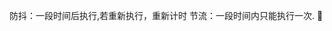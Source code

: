 
防抖：一段时间后执行,若重新执行，重新计时
节流：一段时间内只能执行一次.


<!--stackedit_data:
eyJoaXN0b3J5IjpbLTQ3Mzc4NjU5NSwtNDczNzg2NTk1LDcyNz
E2OTMxNF19
-->